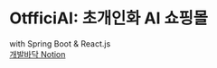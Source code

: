 # OtfficiAI: 초개인화 AI 쇼핑몰
with Spring Boot & React.js \
[개발바닥 Notion](https://www.notion.so/otpishal/d20832c28d664cb8ade4d846f5a24f10?pvs=4)
